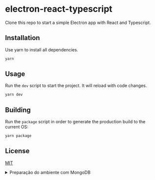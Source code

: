 # electron-react-typescript
Clone this repo to start a simple Electron app with React and Typescript.

## Installation

Use yarn to install all dependencies.

```bash
yarn
```

## Usage

Run the `dev` script to start the project. It will reload with code changes.

```bash
yarn dev
```

## Building

Run the `package` script in order to generate the production build to the current OS: 

```bash
yarn package
```

## License

[MIT](https://choosealicense.com/licenses/mit/)

<details>
<summary>Preparação do ambiente com MongoDB</summary>


Instalação do MongoDB:
```
yarn add mongodb
```

Instalação dos Types do MongoDB:
```
yarn add @types/mongodb
```

</details>